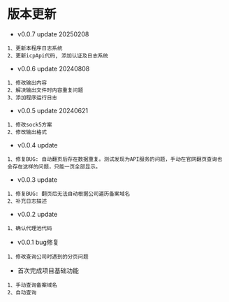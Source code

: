 # 版本更新

- v0.0.7 update 20250208

```
1、更新本程序日志系统
2、更新icpApi代码, 添加认证及日志系统
```

- v0.0.6 update 20240808

```
1、修改输出内容
2、解决输出文件时内容重复问题
3、添加程序运行日志
```

- v0.0.5 update 20240621

```
1、修改sock5方案
2、修改输出格式
```

- v0.0.4 update

```
1、修复BUG: 自动翻页后存在数据重复。测试发现为API服务的问题，手动在官网翻页查询也会存在这样的问题，只能一页全部显示。
```

- v0.0.3 update

```
1、修复BUG: 翻页后无法自动根据公司遍历备案域名
2、补充日志描述
```

- v0.0.2 update

```
1、确认代理池代码
```

- v0.0.1 bug修复

```
1、修改查询公司时遇到的分页问题
```

- 首次完成项目基础功能

```
1、手动查询备案域名
2、自动查询
```
